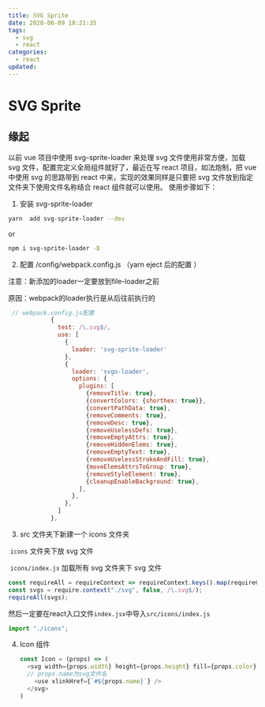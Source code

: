 ```yaml
---
title: SVG Sprite
date: 2020-06-09 18:21:35
tags:
  - svg
  - react
categories: 
  - react
updated:
---
```


# SVG Sprite

## 缘起

以前 vue 项目中使用 svg-sprite-loader 来处理 svg 文件使用非常方便，加载 svg 文件，配置完定义全局组件就好了，最近在写 react 项目，如法炮制，把 vue 中使用 svg 的思路带到 react 中来，实现的效果同样是只要把 svg 文件放到指定文件夹下使用文件名称结合 react 组件就可以使用。
使用步骤如下：

<!-- more -->

1. 安装 svg-sprite-loader

```sh
yarn  add svg-sprite-loader --dev
```

or

```sh
npm i svg-sprite-loader -D
```

2. 配置 /config/webpack.config.js （yarn eject 后的配置 ）

注意：新添加的loader一定要放到file-loader之前

原因：webpack的loader执行是从后往前执行的

```javascript
 // webpack.config.js配置
            {
              test: /\.svg$/,
              use: [
                { 
                  loader: 'svg-sprite-loader'
                },
                {
                  loader: 'svgo-loader',
                  options: {
                    plugins: [
                      {removeTitle: true},
                      {convertColors: {shorthex: true}},
                      {convertPathData: true},
                      {removeComments: true},
                      {removeDesc: true},
                      {removeUselessDefs: true},
                      {removeEmptyAttrs: true},
                      {removeHiddenElems: true},
                      {removeEmptyText: true},
                      {removeUselessStrokeAndFill: true},
                      {moveElemsAttrsToGroup: true},
                      {removeStyleElement: true},
                      {cleanupEnableBackground: true},
                    ],
                  },
                },
              ]
            },
```

3. src 文件夹下新建一个 icons 文件夹

​	`icons` 文件夹下放 svg 文件

​	`icons/index.js` 加载所有 svg 文件夹下 svg 文件

```javascript
const requireAll = requireContext => requireContext.keys().map(requireContext);
const svgs = require.context("./svg", false, /\.svg$/);
requireAll(svgs);
```

然后一定要在react入口文件`index.jsx`中导入`src/icons/index.js`

```javascript
import "./icons";
```

4. Icon 组件

   ```javascript
   const Icon = (props) => (
     <svg width={props.width} height={props.height} fill={props.color} >
     // props.name为svg文件名
       <use xlinkHref={`#${props.name}`} />
     </svg>
   )
   ```

   